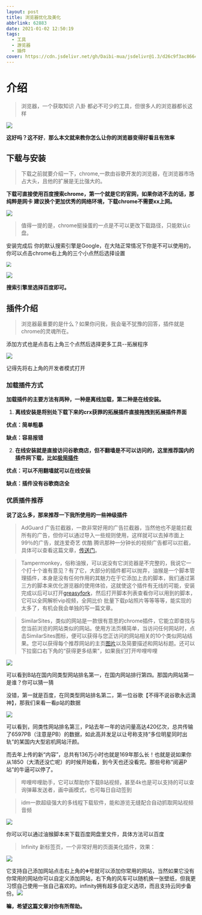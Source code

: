```yaml
---
layout: post
title: 浏览器优化及美化
abbrlink: 62883
date: 2021-01-02 12:50:19
tags:
  - 工具
  - 游览器
  - 插件
cover: https://cdn.jsdelivr.net/gh/Daibi-mua/jsdelivr@1.3/d26c9f3ac866497480dea201b8e51973fdde5da5.jpg
---
```


# 介绍

> 浏览器，一个获取知识 八卦 都必不可少的工具，但很多人的浏览器都长这样

![](https://cdn.jsdelivr.net/gh/Daibi-mua/jsdelivr@1.3/%E6%B8%B8%E8%A7%88%E5%99%A8.png)

**这好吗？这不好**，**那么本文就来教你怎么让你的浏览器变得好看且有效率**

## 下载与安装



> 下载之前就要介绍一下，chrome,一款由谷歌开发的浏览器，在浏览器市场占大头，且他的扩展是无比强大的。

**下载可直接使用百度搜索chrome，第一个就是它的官网，如果你进不去的话，那纯粹是网卡 建议换个更加优秀的网络环境，下载chrome不需要xx上网。**

![](https://cdn.jsdelivr.net/gh/Daibi-mua/jsdelivr@1.3/chrome.png)

> 值得一提的是，chrome挺操蛋的一点是不可以更改下载路径，只能默认c盘。

安装完成后 你的默认搜索引擎是Google，在大陆正常情况下你是不可以使用的，你可以点击chrome右上角的三个小点然后选择设置

<img src="https://cdn.jsdelivr.net/gh/Daibi-mua/jsdelivr@1.3/%E8%AE%BE%E7%BD%AE.png" style="zoom: 80%;" />

![](https://cdn.jsdelivr.net/gh/Daibi-mua/jsdelivr@1.3/%E5%BC%95%E6%93%8E%E8%AE%BE%E7%BD%AE.png)

**搜索引擎里选择百度即可。**

## 插件介绍

> 浏览器最重要的是什么？如果你问我，我会毫不犹豫的回答，插件就是chrome的灵魂所在。

添加方式也是点击右上角三个点然后选择更多工具--拓展程序

![](https://cdn.jsdelivr.net/gh/Daibi-mua/jsdelivr@1.3/%E6%8F%92%E4%BB%B6%E8%AE%BE%E7%BD%AE.png)

记得先将右上角的开发者模式打开

### 加载插件方式

**加载插件的主要方法有两种，一种是离线加载，第二种是在线安装。**

1. **离线安装是将别处下载下来的crx获罪的拓展插件直接拖拽到拓展插件界面**

**优点：简单粗暴**

**缺点：容易报错**

2. **在线安装就是直接访问谷歌商店，但不翻墙是不可以访问的，这里推荐国内的插件网下载，比如[极简插件](https://chrome.zzzmh.cn/)**

**优点：可以不用翻墙就可以在线安装**

**缺点：插件没有谷歌商店全**

### 优质插件推荐

**说了这么多，那来推荐一下我所使用的一些神级插件**

> AdGuard 广告拦截器，一款非常好用的广告拦截器，当然他也不是能拦截所有的广告，但你可以通过导入一些规则使用，这样就可以去掉市面上99％的广告，就连爱奇艺 优酷 腾讯那种一分钟长的视频广告都可以拦截，具体可以查看这篇文章，[传送门](https://www.xbext.com/docs/bookmark/the-most-popular-ad-blocking-rules/)。

> Tampermonkey，俗称油猴，可以说没有它浏览器是不完整的，我说它一个打十个谁有意见？有了它，大部分的插件都可以抛弃，油猴是一个脚本管理插件，本身是没有任何作用的其魅力在于它添加上去的脚本，我们通过第三方的脚本来优化游览器的使用体验，这就使这个插件有无线的可能，安装完成以后可以打开[greasyfork](https://greasyfork.org/zh-CN)，然后打开脚本列表查看你可以用到的脚本，它可以全网解析vip视频，全网比价 批量下载p站照片等等等等，能实现的太多了，有机会我会单独的写一篇文章。

> SimilarSites，类似的网站是一款很有意思的chrome插件，它能立即查找与您当前浏览的网站类似的网站。使用方法页横简单，当访问任何网站时，点击SimilarSites图标，便可以获得与您正访问的网站相关的10个类似网站结果。您可以获得每个推荐网站的主页[图片](https://huajiakeji.com/tag/图片)以及简要描述和网站标题。还可以下拉窗口右下角的“获得更多结果”，如果我们打开哔哩哔哩

![](https://cdn.jsdelivr.net/gh/Daibi-mua/jsdelivr@1.3/bbb.png)

可以看到B站在国内同类型网站排名第一，在国内网站排行第四。那国内网站第一是谁？你可以猜一猜

没错，第一就是百度，在同类型网站排名第二，第一位谷歌【不得不说谷歌永远滴神】，那我们来看一看p站的数据

![](https://cdn.jsdelivr.net/gh/Daibi-mua/jsdelivr@1.3/ppp.jpg)

可以看到，同类性网站排名第三，P站去年一年的访问量高达420亿次，总共传输了6597PB（注意是PB）的数据，如此高并发足以让号称支持“多位明星同时出轨”的某国内大型宕机网站汗颜。

而去年上传的新“内容”，总共有136万小时也就是169年那么长！也就是说如果你从1850（大清还没亡呢）的时候开始看，到今天也还没看完。那些号称“阅遍P站”的牛逼可以停了。

> 哔哩哔哩助手，它可以帮助你下载B站视频，甚至4k也是可以支持的可以查询弹幕发送者，画中画模式，也可每日自动签到

> idm一款超级强大的多线程下载软件，能和游览无缝配合自动抓取网站视频 音频

![](https://cdn.jsdelivr.net/gh/Daibi-mua/jsdelivr@1.3/imd.png)

你可以可以通过油猴脚本来下载百度网盘里文件，具体方法可以百度

> Infinity 新标签页，一个非常好用的页面美化插件，效果：

![](https://cdn.jsdelivr.net/gh/Daibi-mua/jsdelivr@1.3/lnfin.png)

它支持自己添加网站点击右上角的➕号就可以添加你常用的网站，当然如果它没有你常用的网站你可以自定义添加网站，右下角的风车可以随机换一张壁纸，但我更习惯自己使用一张自己喜欢的。infinity拥有超多自定义选项，而且支持云同步备份。![](https://cdn.jsdelivr.net/gh/Daibi-mua/jsdelivr@1.3/xuanxiang.png)

**嘛，希望这篇文章对你有所帮助。**


